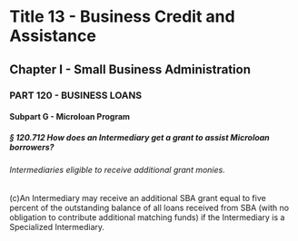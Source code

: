 
# Title 13 - Business Credit and Assistance
## Chapter I - Small Business Administration
### PART 120 - BUSINESS LOANS
#### Subpart G - Microloan Program
##### § 120.712 How does an Intermediary get a grant to assist Microloan borrowers?
###### Intermediaries eligible to receive additional grant monies.

(c)An Intermediary may receive an additional SBA grant equal to five percent of the outstanding balance of all loans received from SBA (with no obligation to contribute additional matching funds) if the Intermediary is a Specialized Intermediary.
